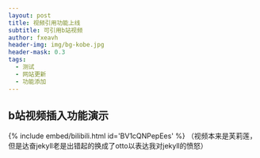 ```yaml
---
layout: post
title: 视频引用功能上线
subtitle: 可引用b站视频
author: fxeavh
header-img: img/bg-kobe.jpg
header-mask: 0.3
tags:
  - 测试
  - 网站更新
  - 功能添加
---
```


## b站视频插入功能演示
{% include embed/bilibili.html id='BV1cQNPepEes' %}
（视频本来是芙莉莲，但是达奋jekyll老是出错起的换成了otto以表达我对jekyll的愤怒）